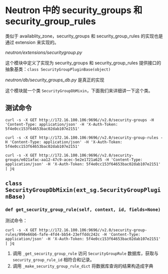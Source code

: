 # Neutron 中的 security_groups 和 security_group_rules

类似于 availablity_zone，security_groups 和 security_group_rules 的实现也是通过 extension 来实现的。

*neutron/extensions/securitygroup.py*

这个模块中定义了实现为 security_groups 和 security_group_rules 提供接口的抽象基类：`class SecurityGroupPluginBase(object)`

*neutron/db/security_groups_db.py* 是真正的实现

这个模块就一个类 `SecurityGroupDbMixin`，下面我们来详细讲一下这个类。

## 测试命令

```
curl -s -X GET http://172.16.100.106:9696//v2.0/security-groups -H 'Content-Type: application/json' -H 'X-Auth-Token: 5f4e0cc153f64653bac02dab107e2151'
```

```
curl -s -X GET http://172.16.100.106:9696//v2.0/security-group-rules -H 'Content-Type: application/json' -H 'X-Auth-Token: 5f4e0cc153f64653bac02dab107e2151'
```

```
curl -s -X GET http://172.16.100.106:9696//v2.0/security-groups/e021afac-aa12-47c9-acec-5e2e1721a625 -H 'Content-Type: application/json' -H 'X-Auth-Token: 5f4e0cc153f64653bac02dab107e2151' | jq
```

## `class SecurityGroupDbMixin(ext_sg.SecurityGroupPluginBase)`

### `def get_security_group_rule(self, context, id, fields=None)`

测试命令：

```
curl -s -X GET http://172.16.100.106:9696//v2.0/security-group-rules/090e66b6-fafe-4fd4-bb54-23effddc242c -H 'Content-Type: application/json' -H 'X-Auth-Token: 5f4e0cc153f64653bac02dab107e2151' | jq
```

1. 调用 `_get_security_group_rule` 访问 `SecurityGroupRule` 数据库，获取与 `security_group_rule_id` 相符合和记录。
2. 调用 `_make_security_group_rule_dict` 将数据库查询的结果构造成字典